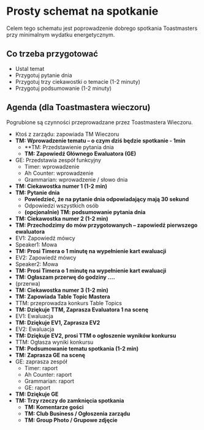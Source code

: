 # Prosty schemat na spotkanie

Celem tego schematu jest poprowadzenie dobrego spotkania Toastmasters przy minimalnym wydatku energetycznym.

## Co trzeba przygotować

- Ustal temat
- Przygotuj pytanie dnia
- Przygotuj trzy ciekawostki o temacie (1-2 minuty)
- Przygotuj podsumowanie (1-2 minuty)

## Agenda (dla Toastmastera wieczoru)

Pogrubione są czynności przeprowadzane przez Toastmastera Wieczoru.

- Ktoś z zarządu: zapowiada TM Wieczoru
- **TM: Wprowadzenie tematu – o czym dziś będzie spotkanie - 1min**
  - **TM: Przedstawienie pytania dnia  
  - **TM: Zapowiedź Głównego Ewaluatora (GE)**
- GE: Przedstawia zespół funkcyjny
  - Timer: wprowadzenie
  - Ah Counter: wprowadzenie
  - Grammarian: wprowadzenie / słowo dnia
- **TM: Ciekawostka numer 1 (1-2 min)**
- **TM: Pytanie dnia**
  - **Powiedzieć, że na pytanie dnia odpowiadający mają 30 sekund**
  - Odpowiedzi wszystkich osób
  - **(opcjonalnie) TM: podsumowanie pytania dnia**
- **TM: Ciekawostka numer 2 (1-2 min)**
- **TM: Przechodzimy do mów przygotowanych – zapowiedź pierwszego ewaluatora**
- EV1: Zapowiedź mówcy
- Speaker1: Mowa
- **TM: Prosi Timera o 1 minutę na wypełnienie kart ewaluacji**
- EV2: Zapowiedź mówcy
- Speaker2: Mowa
- **TM: Prosi Timera o 1 minutę na wypełnienie kart ewaluacji**
- **TM: Ogłaszam przerwę do godziny ....**
- (przerwa)
- **TM: Ciekawostka numer 3 (1-2 min)**
- **TM: Zapowiada Table Topic Mastera**
- TTM: przeprowadza konkurs Table Topics
- **TM: Dziękuje TTM, Zaprasza Evaluatora 1 na scenę**
- EV1: Ewaluacja
- **TM: Dziękuje EV1, Zaprasza EV2**
- EV2: Ewaluacja
- **TM: Dziękuje EV2, prosi TTM o ogłoszenie wyników konkursu**
- TTM: Ogłasza wyniki konkursu
- **TM: Podsumowanie tematu spotkania (1-2 min)**
- **TM: Zaprasza GE na scenę**
- GE: zaprasza zespół
  - Timer: raport
  - Ah Counter: raport
  - Grammarian: raport
  - GE: raport
- **TM: Dziękuje GE**
- **TM: Trzy rzeczy do zamknięcia spotkania**
  - **TM: Komentarze gości**
  - **TM: Club Business / Ogłoszenia zarządu**
  - **TM: Group Photo / Grupowe zdjęcie**

